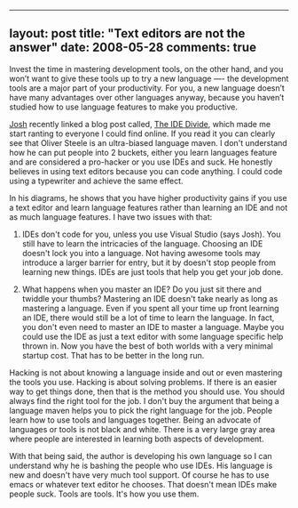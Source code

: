 
---
layout: post
title: "Text editors are not the answer"
date: 2008-05-28
comments: true
---


Invest the time in mastering development tools, on the other hand, and you won’t want to give these tools up to try a new language —- the development tools are a major part of your productivity. For you, a new language doesn’t have many advantages over other languages anyway, because you haven’t studied how to use language features to make you productive. 

[Josh][1] recently linked a blog post called, [The IDE Divide][2], which made me start ranting to everyone I could find online. If you read it you can clearly see that Oliver Steele is an ultra-biased language maven. I don't understand how he can put people into 2 buckets, either you learn languages feature and are considered a pro-hacker or you use IDEs and suck. He honestly believes in using text editors because you can code anything. I could code using a typewriter and achieve the same effect.

In his diagrams, he shows that you have higher productivity gains if you use a text editor and learn language features rather than learning an IDE and not as much language features. I have two issues with that: 

1. IDEs don't code for you, unless you use Visual Studio (says Josh). You still have to learn the intricacies of the language. Choosing an IDE doesn't lock you into a language. Not having awesome tools may introduce a larger barrier for entry, but it by doesn't stop people from learning new things. IDEs are just tools that help you get your job done. 

2. What happens when you master an IDE? Do you just sit there and twiddle your thumbs? Mastering an IDE doesn't take nearly as long as mastering a language. Even if you spent all your time up front learning an IDE, there would still be a lot of time to learn the language. In fact, you don't even need to master an IDE to master a language. Maybe you could use the IDE as just a text editor with some language specific help thrown in. Now you have the best of both worlds with a very minimal startup cost. That has to be better in the long run.

Hacking is not about knowing a language inside and out or even mastering the tools you use. Hacking is about solving problems. If there is an easier way to get things done, then that is the method you should use. You should always find the right tool for the job. I don't buy the argument that being a language maven helps you to pick the right language for the job. People learn how to use tools and languages together. Being an advocate of languages or tools is not black and white. There is a very large gray area where people are interested in learning both aspects of development.

With that being said, the author is developing his own language so I can understand why he is bashing the people who use IDEs. His language is new and doesn't have very much tool support. Of course he has to use emacs or whatever text editor he chooses. That doesn't mean IDEs make people suck. Tools are tools. It's how you use them.


  [1]: http://jpstup.blogspot.com/
  [2]: http://osteele.com/archives/2004/11/ides
